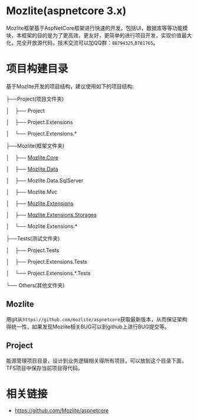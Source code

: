 # Mozlite(aspnetcore 3.x)

Mozlite框架基于AspNetCore框架进行快速的开发，包括UI，数据库等等功能模块，本框架的目的是为了更高效，更友好，更简单的进行项目开发，实现价值最大化，完全开放源代码，技术交流可以加QQ群：`88794325`,`8781765`。

# 项目构建目录

基于Mozlite开发的项目结构，建议使用如下的项目结构:

├──Project(项目文件夹)

│&nbsp;&nbsp;&nbsp;&nbsp;├── Project

│&nbsp;&nbsp;&nbsp;&nbsp;├── Project.Extensions

│&nbsp;&nbsp;&nbsp;&nbsp;└── Project.Extensions.*

├──Mozlite(框架文件夹)

│&nbsp;&nbsp;&nbsp;&nbsp;├── [Mozlite.Core](https://github.com/Mozlite/aspnetcore/blob/master/Mozlite.Core/README.md)

│&nbsp;&nbsp;&nbsp;&nbsp;├── [Mozlite.Data](https://github.com/Mozlite/aspnetcore/blob/master/Mozlite.Data/README.md)

│&nbsp;&nbsp;&nbsp;&nbsp;├── Mozlite.Data.SqlServer

│&nbsp;&nbsp;&nbsp;&nbsp;├── Mozlite.Mvc

│&nbsp;&nbsp;&nbsp;&nbsp;├── [Mozlite.Extensions](https://github.com/Mozlite/aspnetcore/blob/master/Mozlite.Extensions/README.md)

│&nbsp;&nbsp;&nbsp;&nbsp;├── [Mozlite.Extensions.Storages](https://github.com/Mozlite/aspnetcore/blob/master/Mozlite.Extensions.Storages/README.md)

│&nbsp;&nbsp;&nbsp;&nbsp;└── Mozlite.Extensions.*

├──Tests(测试文件夹)

│&nbsp;&nbsp;&nbsp;&nbsp;├── Project.Tests

│&nbsp;&nbsp;&nbsp;&nbsp;├── Project.Extensions.Tests

│&nbsp;&nbsp;&nbsp;&nbsp;└── Project.Extensions.*.Tests

└── Others(其他文件夹)

## Mozlite

用git从`https://github.com/mozlite/aspnetcore`获取最新版本，从而保证架构得统一性，如果发现Mozlite相关BUG可以到github上进行BUG提交等。

## Project

能源管理项目目录，设计到业务逻辑相关得所有项目，可以放到这个目录下面，TFS项目中保存当前项目得代码。

# 相关链接

* https://github.com/Mozlite/aspnetcore
